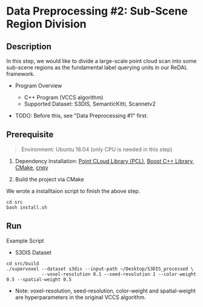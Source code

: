 # Data Preprocessing \#2: Sub-Scene Region Division

## Description

In this step, we would like to divide a large-scale point cloud scan into some sub-scene regions as the fundamental label querying units in our ReDAL framework.

- Program Overview
    - C++ Program (VCCS algorithm)
    - Supported Dataset: S3DIS, SemanticKitti, Scannetv2

- TODO: Before this, see "Data Preprocessing \#1" first.

## Prerequisite

> Environment: Ubuntu 18.04 (only CPU is needed in this step)

1. Dependency Installation: [Point CLoud Library (PCL)](https://pointclouds.org/), [Boost C++ Library](https://www.boost.org/), [CMake](https://cmake.org/), [cnpy](https://github.com/rogersce/cnpy)

2. Build the project via CMake

We wrote a installtaion script to finish the above step.

```shell
cd src
bash install.sh
```

## Run

Example Script

- S3DIS Dataset

```shell
cd src/build
./supervoxel --dataset s3dis --input-path ~/Desktop/S3DIS_processed \
             --voxel-resolution 0.1 --seed-resolution 1 --color-weight 0.5 --spatial-weight 0.5
```

- Note: voxel-resolution, seed-resolution, color-weight and spatial-weight are hyperparameters in the original VCCS algorithm.
